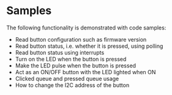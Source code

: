 # Samples

The following functionality is demonstrated with code samples:

-   Read button configuration such as firmware version
-   Read button status, i.e. whether it is pressed, using polling
-   Read button status using interrupts
-   Turn on the LED when the button is pressed
-   Make the LED pulse when the button is pressed
-   Act as an ON/OFF button with the LED lighted when ON
-   Clicked queue and pressed queue usage
-   How to change the I2C address of the button
